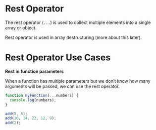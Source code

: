 # Rest Operator

The rest operator (`...`) is used to collect multiple elements into a single array or object.

Rest operator is used in array destructuring (more about this later).

# Rest Operator Use Cases

**Rest in function parameters**

When a function has multiple parameters but we don’t know how many arguments will be passed, we can use the rest operator.
```js
function myFunction(...numbers) {
  console.log(numbers);
}

add(5, 6);
add(10, 14, 23, 12, 9);
add(2);
```